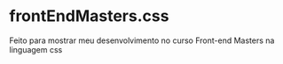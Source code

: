 # frontEndMasters.css
Feito para mostrar meu desenvolvimento no curso Front-end Masters na linguagem css
